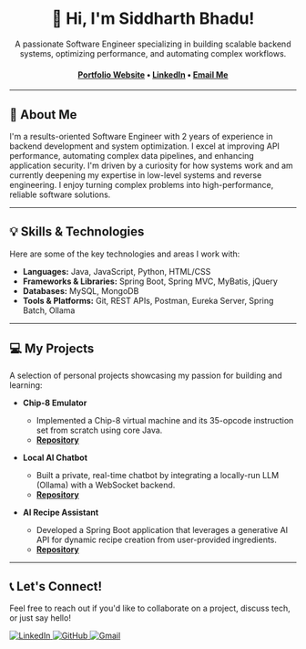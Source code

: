 <h1 align="center">👋 Hi, I'm Siddharth Bhadu!</h1>

<p align="center">
  A passionate Software Engineer specializing in building scalable backend systems, optimizing performance, and automating complex workflows.
</p>

<div align="center">
  <a href="https://sidhu1512.github.io" target="_blank">
<!--     <img src="https://i.imgur.com/example.png" alt="Siddharth Bhadu Portfolio Preview" height="360">  -->
  </a>
</div>

<h4 align="center">
  <a href="https://sidhu1512.github.io" target="_blank">Portfolio Website</a>
  •
  <a href="https://www.linkedin.com/in/siddharth-bhadu-71a483193" target="_blank">LinkedIn</a>
  •
  <a href="mailto:siddharthbhadu.work@gmail.com" target="_blank">Email Me</a>
</h4>

---

## 🚀 About Me

I'm a results-oriented Software Engineer with 2 years of experience in backend development and system optimization. I excel at improving API performance, automating complex data pipelines, and enhancing application security. I'm driven by a curiosity for how systems work and am currently deepening my expertise in low-level systems and reverse engineering. I enjoy turning complex problems into high-performance, reliable software solutions.

---

## 💡 Skills & Technologies

Here are some of the key technologies and areas I work with:

- **Languages:** Java, JavaScript, Python, HTML/CSS
- **Frameworks & Libraries:** Spring Boot, Spring MVC, MyBatis, jQuery
- **Databases:** MySQL, MongoDB
- **Tools & Platforms:** Git, REST APIs, Postman, Eureka Server, Spring Batch, Ollama

---

## 💻 My Projects

A selection of personal projects showcasing my passion for building and learning:

- **Chip-8 Emulator**
  * Implemented a Chip-8 virtual machine and its 35-opcode instruction set from scratch using core Java.
  * **[Repository](https://github.com/sidhu1512/chip-8)**

- **Local AI Chatbot**
  * Built a private, real-time chatbot by integrating a locally-run LLM (Ollama) with a WebSocket backend.
  * **[Repository](https://github.com/sidhu1512/ollama-chatbot)**

- **AI Recipe Assistant**
  * Developed a Spring Boot application that leverages a generative AI API for dynamic recipe creation from user-provided ingredients.
  * **[Repository](https://github.com/sidhu1512/recipe-assistant)**

---

## 📞 Let's Connect!

Feel free to reach out if you'd like to collaborate on a project, discuss tech, or just say hello!

<a href="https://www.linkedin.com/in/siddharth-bhadu-71a483193" target="_blank">
  <img src="https://img.shields.io/badge/LinkedIn-%230077B5.svg?style=for-the-badge&logo=linkedin&logoColor=white" alt="LinkedIn" style="margin-bottom: 5px;" />
</a>
<a href="https://github.com/sidhu1512" target="_blank">
  <img src="https://img.shields.io/badge/GitHub-%23181717.svg?style=for-the-badge&logo=github&logoColor=white" alt="GitHub" style="margin-bottom: 5px;" />
</a>
<a href="mailto:siddharthbhadu.work@gmail.com" target="_blank">
  <img src="https://img.shields.io/badge/Gmail-%23EA4335.svg?style=for-the-badge&logo=gmail&logoColor=white" alt="Gmail" style="margin-bottom: 5px;" />
</a>
